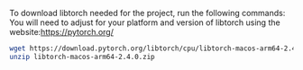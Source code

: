 To download libtorch needed for the project, run the following commands:
 You will need to adjust for your platform and version of libtorch using the website:https://pytorch.org/
 
```bash
wget https://download.pytorch.org/libtorch/cpu/libtorch-macos-arm64-2.4.0.zip
unzip libtorch-macos-arm64-2.4.0.zip
```

